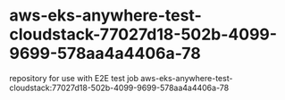 # aws-eks-anywhere-test-cloudstack-77027d18-502b-4099-9699-578aa4a4406a-78
repository for use with E2E test job aws-eks-anywhere-test-cloudstack:77027d18-502b-4099-9699-578aa4a4406a-78
